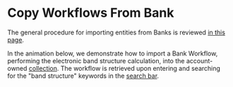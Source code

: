 # Copy Workflows From Bank

The general procedure for importing entities from Banks is reviewed  [in this page](../../entities-general/actions/copy-bank.md).

In the animation below, we demonstrate how to import a Bank Workflow, performing the electronic band structure calculation, into the account-owned [collection](../../accounts/collections.md). The workflow is retrieved upon entering and searching for the "band structure" keywords in the [search bar](../../entities-general/actions/search.md).

<img data-gifffer="/images/run-first-simulation-import-workflow.gif" />

